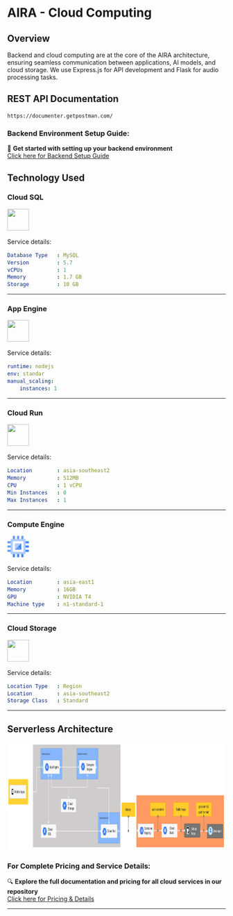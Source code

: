 # AIRA - Cloud Computing

## Overview

Backend and cloud computing are at the core of the AIRA architecture, ensuring seamless communication between applications, AI models, and cloud storage. We use Express.js for API development and Flask for audio processing tasks.

## REST API Documentation
```
https://documenter.getpostman.com/
```

### Backend Environment Setup Guide:

🚀 **Get started with setting up your backend environment**  
[Click here for Backend Setup Guide](https://github.com/TCHWG/cloud-document/blob/main/Backend%20Environment.md)

## Technology Used

### Cloud SQL

<img src="https://symbols.getvecta.com/stencil_4/45_google-cloud-sql.35ca1b4c38.svg" width="50" height="50"/>

Service details:

```YAML
Database Type   : MySQL
Version         : 5.7
vCPUs           : 1
Memory          : 1.7 GB
Storage         : 10 GB
```
---
### App Engine

<img src="https://symbols.getvecta.com/stencil_4/8_google-app-engine.c22bd3c7a9.svg" width="50" height="50"/>

Service details:

```YAML
runtime: nodejs
env: standar
manual_scaling:
    instances: 1
```
---
### Cloud Run

<img src="https://github.com/user-attachments/assets/db54445c-f6e6-4361-8925-761eac10e729" width="50" height="50" />

Service details:

```YAML
Location        : asia-southeast2
Memory          : 512MB
CPU             : 1 vCPU
Min Instances   : 0
Max Instances   : 1
```
---
### Compute Engine

<img src="https://github.com/ryhnfhrza/assets/blob/main/google-compute-engine.svg" width="50" height="50"/>

Service details:

```YAML
Location        : asia-east1
Memory          : 16GB
GPU             : NVIDIA T4
Machine type    : n1-standard-1
```
---
### Cloud Storage

<img src="https://symbols.getvecta.com/stencil_4/47_google-cloud-storage.fee263d33a.svg" width="50" height="50"/>

Service details:

```YAML
Location Type   : Region
Location        : asia-southeast2
Storage Class   : Standard
```
---
## Serverless Architecture
<p align="center" ><img src="https://github.com/ryhnfhrza/assets/blob/main/Untitled%20(4).png" width="1000" height="250"/> </p>

### For Complete Pricing and Service Details:

🔍 **Explore the full documentation and pricing for all cloud services in our repository**  
[Click here for Pricing & Details](https://github.com/TCHWG/cloud-document/blob/main/Cloud%20Requirements.md)

---






